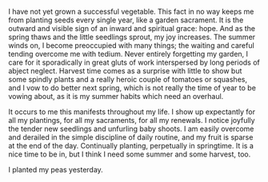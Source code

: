 I have not yet grown a successful vegetable. This fact in no way keeps me from planting seeds every single year, like a garden sacrament. It is the outward and visible sign of an inward and spiritual grace: hope. And as the spring thaws and the little seedlings sprout, my joy increases. The summer winds on, I become preoccupied with many things; the waiting and careful tending overcome me with tedium. Never entirely forgetting my garden, I care for it sporadically in great gluts of work interspersed by long periods of abject neglect. Harvest time comes as a surprise with little to show but some spindly plants and a really heroic couple of tomatoes or squashes, and I vow to do better next spring, which is not really the time of year to be vowing about, as it is my summer habits which need an overhaul.

It occurs to me this manifests throughout my life. I show up expectantly for all my plantings, for all my sacraments, for all my renewals. I notice joyfully the tender new seedlings and unfurling baby shoots. I am easily overcome and derailed in the simple discipline of daily routine, and my fruit is sparse at the end of the day. Continually planting, perpetually in springtime. It is a nice time to be in, but I think I need some summer and some harvest, too.

I planted my peas yesterday.